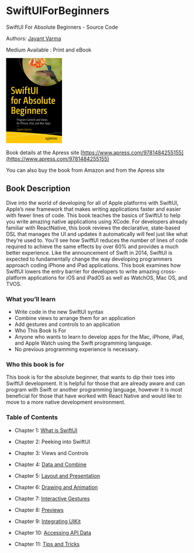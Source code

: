 # SwiftUIForBeginners
SwiftUI For Absolute Beginners - Source Code

Authors: [Jayant Varma](http://www.oz-apps.com)

Medium Available : Print and eBook
 

![Book Cover](https://github.com/JayantVarma/SwiftUIForBeginners/blob/master/bookCoverSmall.jpg)

Book details at the Apress site [https://www.apress.com/9781484255155](https://www.apress.com/9781484255155)

You can also buy the book from Amazon and from the Apress site 

## Book Description
Dive into the world of developing for all of Apple platforms with SwiftUI, Apple’s new framework that makes writing applications faster and easier with fewer lines of code. This book teaches the basics of SwiftUI to help you write amazing native applications using XCode.
For developers already familiar with ReactNative, this book reviews the declarative, state-based DSL that manages the UI and updates it automatically will feel just like what they’re used to. You'll see how SwiftUI reduces the number of lines of code required to achieve the same effects by over 60% and provides a much better experience. 
Like the announcement of Swift in 2014, SwiftUI is expected to fundamentally change the way developing programmers approach coding iPhone and iPad applications. This book examines how SwiftUI lowers the entry barrier for developers to write amazing cross-platform applications for iOS and iPadOS as well as WatchOS, Mac OS, and TVOS. 

### What you’ll learn
* Write code in the new SwiftUI syntax
* Combine views to arrange them for an application
* Add gestures and controls to an application
* Who This Book Is For
* Anyone who wants to learn to develop apps for the Mac, iPhone, iPad, and Apple Watch using the Swift programming language.
* No previous programming experience is necessary.

### Who this book is for

This book is for the absolute beginner, that wants to dip their toes into SwiftUI development. It is helpful for those that are already aware and can program with Swift or another programming language, however it is most beneficial for those that have worked with React Native and would like to move to a more native development environment.

### Table of Contents

* Chapter 1: [What is SwiftUI](https://github.com/JayantVarma/SwiftUIForBeginners/tree/master/Chapter01)

* Chapter 2: Peeking into SwiftUI

* Chapter 3: Views and Controls

* Chapter 4: [Data and Combine](https://github.com/JayantVarma/SwiftUIForBeginners/tree/master/Chapter04)

* Chapter 5: [Layout and Presentation](https://github.com/JayantVarma/SwiftUIForBeginners/tree/master/Chapter05)

* Chapter 6: [Drawing and Animation](https://github.com/JayantVarma/SwiftUIForBeginners/tree/master/Chapter06)

* Chapter 7: [Interactive Gestures](https://github.com/JayantVarma/SwiftUIForBeginners/tree/master/Chapter07)

* Chapter 8: [Previews](https://github.com/JayantVarma/SwiftUIForBeginners/tree/master/Chapter08)

* Chapter 9: [Integrating UIKit](https://github.com/JayantVarma/SwiftUIForBeginners/tree/master/Chapter09)

* Chapter 10: [Accessing API Data](https://github.com/JayantVarma/SwiftUIForBeginners/tree/master/Chapter10)

* Chapter 11: [Tips and Tricks](https://github.com/JayantVarma/SwiftUIForBeginners/tree/master/Chapter11)
